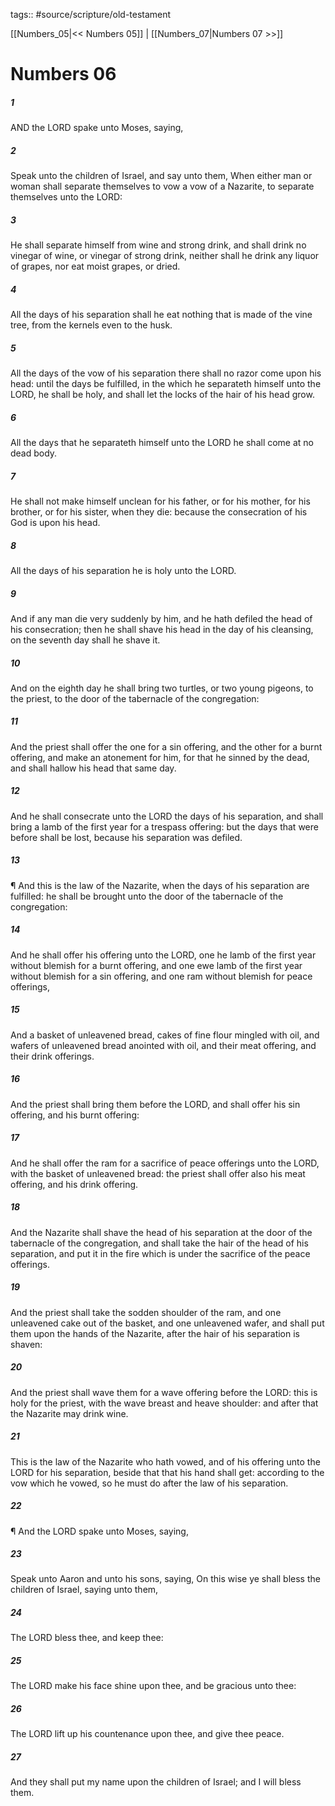 tags:: #source/scripture/old-testament

[[Numbers_05|<< Numbers 05]] | [[Numbers_07|Numbers 07 >>]]

# Numbers 06

##### 1

AND the LORD spake unto Moses, saying,

##### 2

Speak unto the children of Israel, and say unto them, When either man or woman shall separate themselves to vow a vow of a Nazarite, to separate themselves unto the LORD:

##### 3

He shall separate himself from wine and strong drink, and shall drink no vinegar of wine, or vinegar of strong drink, neither shall he drink any liquor of grapes, nor eat moist grapes, or dried.

##### 4

All the days of his separation shall he eat nothing that is made of the vine tree, from the kernels even to the husk.

##### 5

All the days of the vow of his separation there shall no razor come upon his head: until the days be fulfilled, in the which he separateth himself unto the LORD, he shall be holy, and shall let the locks of the hair of his head grow.

##### 6

All the days that he separateth himself unto the LORD he shall come at no dead body.

##### 7

He shall not make himself unclean for his father, or for his mother, for his brother, or for his sister, when they die: because the consecration of his God is upon his head.

##### 8

All the days of his separation he is holy unto the LORD.

##### 9

And if any man die very suddenly by him, and he hath defiled the head of his consecration; then he shall shave his head in the day of his cleansing, on the seventh day shall he shave it.

##### 10

And on the eighth day he shall bring two turtles, or two young pigeons, to the priest, to the door of the tabernacle of the congregation:

##### 11

And the priest shall offer the one for a sin offering, and the other for a burnt offering, and make an atonement for him, for that he sinned by the dead, and shall hallow his head that same day.

##### 12

And he shall consecrate unto the LORD the days of his separation, and shall bring a lamb of the first year for a trespass offering: but the days that were before shall be lost, because his separation was defiled.

##### 13

¶ And this is the law of the Nazarite, when the days of his separation are fulfilled: he shall be brought unto the door of the tabernacle of the congregation:

##### 14

And he shall offer his offering unto the LORD, one he lamb of the first year without blemish for a burnt offering, and one ewe lamb of the first year without blemish for a sin offering, and one ram without blemish for peace offerings,

##### 15

And a basket of unleavened bread, cakes of fine flour mingled with oil, and wafers of unleavened bread anointed with oil, and their meat offering, and their drink offerings.

##### 16

And the priest shall bring them before the LORD, and shall offer his sin offering, and his burnt offering:

##### 17

And he shall offer the ram for a sacrifice of peace offerings unto the LORD, with the basket of unleavened bread: the priest shall offer also his meat offering, and his drink offering.

##### 18

And the Nazarite shall shave the head of his separation at the door of the tabernacle of the congregation, and shall take the hair of the head of his separation, and put it in the fire which is under the sacrifice of the peace offerings.

##### 19

And the priest shall take the sodden shoulder of the ram, and one unleavened cake out of the basket, and one unleavened wafer, and shall put them upon the hands of the Nazarite, after the hair of his separation is shaven:

##### 20

And the priest shall wave them for a wave offering before the LORD: this is holy for the priest, with the wave breast and heave shoulder: and after that the Nazarite may drink wine.

##### 21

This is the law of the Nazarite who hath vowed, and of his offering unto the LORD for his separation, beside that that his hand shall get: according to the vow which he vowed, so he must do after the law of his separation.

##### 22

¶ And the LORD spake unto Moses, saying,

##### 23

Speak unto Aaron and unto his sons, saying, On this wise ye shall bless the children of Israel, saying unto them,

##### 24

The LORD bless thee, and keep thee:

##### 25

The LORD make his face shine upon thee, and be gracious unto thee:

##### 26

The LORD lift up his countenance upon thee, and give thee peace.

##### 27

And they shall put my name upon the children of Israel; and I will bless them.
